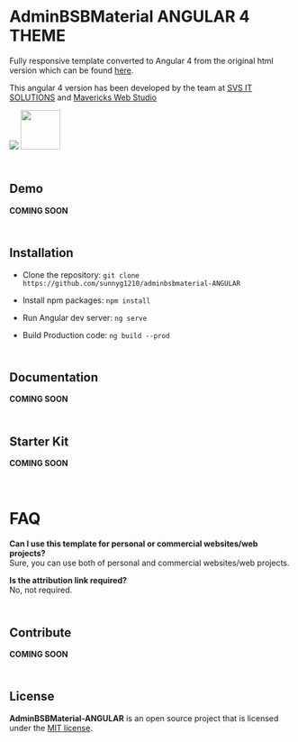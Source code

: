 AdminBSBMaterial ANGULAR 4 THEME
=======================

Fully responsive template converted to Angular 4 from the original html version which can be found [here](https://github.com/gurayyarar/AdminBSBMaterialDesign#readme).

This angular 4 version has been developed by the team at [SVS IT SOLUTIONS](https://svsitsolutions.co.uk) and [Mavericks Web Studio](http://maverickswebstudio.co.uk)

<a href="https://svsitsolutions.co.uk"><img src="https://svsitsolutions.co.uk/wp-content/uploads/2017/05/new-svs-website-logo.png"></a>
<a href="http://maverickswebstudio.co.uk"><img src="http://maverickswebstudio.co.uk/wp-content/uploads/2017/04/MA2-1.png" width="70"></a>

\
Demo
------
**COMING SOON**
  
\
Installation
------
- Clone the repository:
`git clone https://github.com/sunnyg1210/adminbsbmaterial-ANGULAR`

- Install npm packages:
`npm install`

- Run Angular dev server:
`ng serve`

- Build Production code:
`ng build --prod`

\
Documentation
------
**COMING SOON**

\
Starter Kit
------
**COMING SOON**

\
FAQ
===

**Can I use this template for personal or commercial websites/web projects?**  
Sure, you can use both of personal and commercial websites/web projects.

**Is the attribution link required?**  
No, not required.

\
Contribute
------
**COMING SOON**

\
License
------
**AdminBSBMaterial-ANGULAR** is an open source project that is licensed under the [MIT license](http://opensource.org/licenses/MIT).
